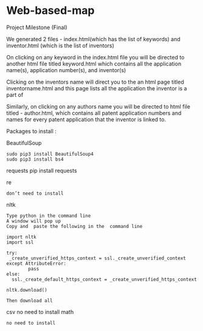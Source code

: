 # Web-based-map
Project Milestone (Final)

We generated 2 files - index.html(which has the list of keywords) and
inventor.html (which is the list of inventors)

On clicking on any keyword in the index.html file you will be
directed to another html file titled keyword.html which 
contains all the application name(s), application number(s), and inventor(s)


Clicking on the inventors name will  direct you to the an html page titled inventorname.html and this page lists all the application the inventor is a part of 


Similarly, on clicking on any authors name  you will be directed to html file
titled - author.html, which contains  all patent application numbers and names for every patent application that the inventor is linked to.


Packages to install :

BeautifulSoup 

	sudo pip3 install BeautifulSoup4
	sudo pip3 install bs4

requests
	pip install requests

re

	don’t need to install

nltk

	Type python in the command line
	A window will pop up
	Copy and  paste the following in the  command line

	import nltk
	import ssl

	try:
   	 _create_unverified_https_context = ssl._create_unverified_context
	except AttributeError:
    		pass
	else:
  	  ssl._create_default_https_context = _create_unverified_https_context

	nltk.download()

	Then download all

csv
  	no need to install
math
	
	no need to install
